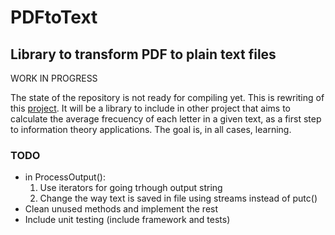 # PDFtoText
## Library to transform PDF to plain text files
WORK IN PROGRESS

The state of the repository is not ready for compiling yet. This is rewriting of this [project](https://www.codeproject.com/Articles/7056/Code-to-extract-plain-text-from-a-PDF-file).
It will be a library to include in other project that aims to calculate the average frecuency of each letter in a given text, as a first step
to information theory applications. The goal is, in all cases, learning.

### TODO
- in ProcessOutput(): 
   1. Use iterators for going trhough output string
   2. Change the way text is saved in file using streams instead of putc()
- Clean unused methods and implement the rest
- Include unit testing (include framework and tests)
